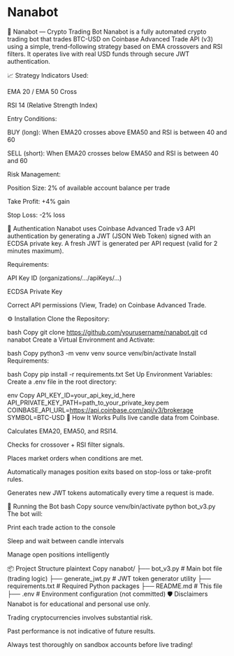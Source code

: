 # Nanabot
🚀 Nanabot — Crypto Trading Bot
Nanabot is a fully automated crypto trading bot that trades BTC-USD on Coinbase Advanced Trade API (v3) using a simple, trend-following strategy based on EMA crossovers and RSI filters.
It operates live with real USD funds through secure JWT authentication.

📈 Strategy
Indicators Used:

EMA 20 / EMA 50 Cross

RSI 14 (Relative Strength Index)

Entry Conditions:

BUY (long): When EMA20 crosses above EMA50 and RSI is between 40 and 60

SELL (short): When EMA20 crosses below EMA50 and RSI is between 40 and 60

Risk Management:

Position Size: 2% of available account balance per trade

Take Profit: +4% gain

Stop Loss: -2% loss

🔐 Authentication
Nanabot uses Coinbase Advanced Trade v3 API authentication by generating a JWT (JSON Web Token) signed with an ECDSA private key.
A fresh JWT is generated per API request (valid for 2 minutes maximum).

Requirements:

API Key ID (organizations/.../apiKeys/...)

ECDSA Private Key

Correct API permissions (View, Trade) on Coinbase Advanced Trade.

⚙️ Installation
Clone the Repository:

bash
Copy
git clone https://github.com/yourusername/nanabot.git
cd nanabot
Create a Virtual Environment and Activate:

bash
Copy
python3 -m venv venv
source venv/bin/activate
Install Requirements:

bash
Copy
pip install -r requirements.txt
Set Up Environment Variables: Create a .env file in the root directory:

env
Copy
API_KEY_ID=your_api_key_id_here
API_PRIVATE_KEY_PATH=path_to_your_private_key.pem
COINBASE_API_URL=https://api.coinbase.com/api/v3/brokerage
SYMBOL=BTC-USD
🧠 How It Works
Pulls live candle data from Coinbase.

Calculates EMA20, EMA50, and RSI14.

Checks for crossover + RSI filter signals.

Places market orders when conditions are met.

Automatically manages position exits based on stop-loss or take-profit rules.

Generates new JWT tokens automatically every time a request is made.

🚀 Running the Bot
bash
Copy
source venv/bin/activate
python bot_v3.py
The bot will:

Print each trade action to the console

Sleep and wait between candle intervals

Manage open positions intelligently

📦 Project Structure
plaintext
Copy
nanabot/
├── bot_v3.py         # Main bot file (trading logic)
├── generate_jwt.py   # JWT token generator utility
├── requirements.txt  # Required Python packages
├── README.md         # This file
├── .env              # Environment configuration (not committed)
🛡️ Disclaimers
Nanabot is for educational and personal use only.

Trading cryptocurrencies involves substantial risk.

Past performance is not indicative of future results.

Always test thoroughly on sandbox accounts before live trading!

